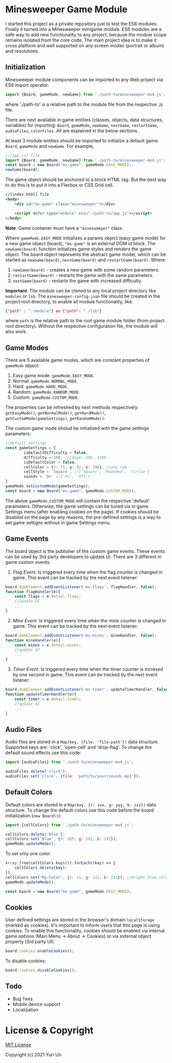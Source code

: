 # Minesweeper Game Module

I started this project as a private repository just to test the ES6 modules. Finally it turned into a Minesweeper minigame module. ES6 modules are a safe way to add new functionality to any project, because the module scope remains isolated from the core code. The main project idea is to make it cross platform and well supported on any screen modes (portrait or album) and resolutions.


## Initialization

Minesweeper module components can be imported to any Web project via ES6 import operator:

```javascript
import {Board, gameMode, newGame} from './path-to/minesweeper-mod.js';
```

where './path-to' is a relative path to the module file from the respective .js file.

There are next available in game entities (classes, objects, data structures, variables) for importing: `Board`, `gameMode`, `newGame`, `nextGame`, `restartGame`, `audioFiles`, `colorFiles`. All are explained in the below sections.

At least 3 module entities should be imported to initialize a default game: `Board`, `gameMode` and `newGame`. For example,

```javascript
//[app.js] file
import {Board, gameMode, newGame} from './path-to/minesweeper-mod.js';
const board = new Board("ms-game", gameMode.EASY_MODE);
newGame(board);
```

The game object should be anchored to a block HTML tag. But the best way to do this is to put it into a Flexbox or CSS Grid cell.

```html
//[index.html] file
<body>
    <div id="ms-game" class="minesweeper"></div>

    <script defer type="module" src="./path-to/app.js"></script>
</body>
```

**Note**. Game container must have a `"minesweeper"` class.

Where `gameMode.EASY_MODE` initializes a params object (easy game mode) for a new game object (board), `"ms-game"` is an external DOM id block. The `newGame(board)` function initializes game styles and renders the game object. The board object represents the abstract game model, which can be started as `newGame(board)`, `nextGame(board)` and `restartGame(board)`. Where:
1. `newGame(board)` - creates a new game with some random parameters.
2. `restartGame(board)` - restarts the game with the same parameters.
3. `nextGame(board)` - restarts the game with increased difficulty.

**Important**. The module can be cloned to any local project directory like `modules` or `lib`. The `minesweeper-config.json` file should be created in the project root directory, to enable all module functionality, like:

```json
{"path" : "./module"} or {"path": "./lib"} 
```

where `path` is the relative path to the root game module folder (from project root directory). Without the respective configuration file, the module will also work.

## Game Modes

There are 5 available game modes, which are constant properties of `gameMode` object:
1. Easy game mode: `gameMode.EASY_MODE`. 
2. Normal: `gameMode.NORMAL_MODE`.
3. Hard: `gameMode.HARD_MODE`.
4. Random: `gameMode.RANDOM_MODE`.
5. Custom: `gameMode.CUSTOM_MODE`.

The properties can be refreshed by next methods respectively: `getEasyMode()`, `getNormalMode()`, `getHardMode()`, `getCustomMode(gameSettings)`, `getRandomMode()`.

The custom game mode sholud be initialized with the game settings parameters:

```javascript
//default settings
const gameSettings = {
        isDefaultDifficulty = false,
        difficulty = 100, //range: 100..1300
        isDefaultColor = false,
        cellColor = {r: 71, g: 92, b: 108}, //any rgb
        cellStyle = 'Square', //['Square', 'Rounded', 'Circle']
        sounds = 'On' //['On', 'Off']  
}
gameMode.setCustomMode(gameSettings);
const board = new Board("ms-game", gameMode.CUSTOM_MODE);
```

The above `gameMode.CUSTOM_MODE` will contain the respective 'default' parameters. Otherwise, the game settings can be tuned via in game Settings menu (after enabling cookies on the page). If cookies should be disabled on the page by any reasons, the pre-defined settings is a way to set game settigns without in game Settings menu.

## Game Events

The board object is the publisher of the custom game events. These events can be used by 3rd party developers to update UI. There are 3 different in game custom events:
1. *Flag Event*. Is triggered every time when the flag counter is changed in game.
This event can be tracked by the next event listener:

```javascript
board.domElement.addEventListener('ms-flags', flagHandler, false);
function flagHandler(e){
    const flags = e.detail.flags;
    //update UI
    ...
}
```

2. *Mine Event*. Is triggered every time when the mine counter is changed in game.
This event can be tracked by the next event listener:

```javascript
board.domElement.addEventListener('ms-mines', mineHandler, false);
function mineHandler(e){
    const mines = e.detail.mines;
    //update UI
    ...
}
```

3. *Timer Event*. Is triggered every time when the timer counter is incresed by one second in game. This event can be tracked by the next event listener:

```javascript
board.domElement.addEventListener('ms-timer', updateTimerHandler, false);
function updateTimerHandler(e){
    const timer = e.detail.timer;
    //update UI
    ...
}
```

## Audio Files

Audio files are stored in a `Map(key, {file: 'file-path'})` data structure. Supported keys are: 'click', 'open-cell' and 'drop-flag'. To change the default sound effects use this code:

```javascript
import {audioFiles} from './path-to/minesweeper-mod.js';

audioFiles.delete('click');
audioFiles.set('click', {file: 'path/to/your/sounds.mp3'});
```

## Default Colors

Default colors are stored in a `Map(key, {r: xxx, g: yyy, b: zzz})` data structure. To change the default colors use this code before the board initialization (`new Board()`):

```javascript
import {cellColors} from './path-to/minesweeper-mod.js';

cellColors.delete('Blue');
cellColors.set('Blue', {r: 165, g: 181, b: 193});
gameMode.updateMode();
```

To set only one color:

```javascript
Array.from(cellColors.keys()).forEach((key) => {
    cellColors.delete(key);
});
cellColors.set('My-Color', {r: 11, g: 111, b: 211}); //bright blue color
gameMode.updateMode();

const board = new Board("ms-game", gameMode.EASY_MODE);
```

## Cookies

User defined settings are stored in the browser's domain `localStorage` (marked as cookies). It's important to inform users that this page is using cookies. To enable this functionality, cookies should be enabled via internal game options (Main Menu -> About -> Cookies) or via external object property (3rd party UI):

```javascript
board.cookies.enableCookies();
```

To disable cookies:

```javascript
board.cookies.disableCookies();
```

## Todo
* Bug fixes
* Mobile device support
* Localization

# License & Copyright

[MIT License](LICENSE)

Copyright (c) 2021 Yuri Un


